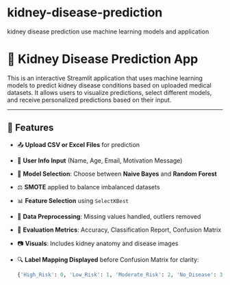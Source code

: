 # kidney-disease-prediction
kidney disease prediction use machine learning models and application
# 🧠 Kidney Disease Prediction App

This is an interactive Streamlit application that uses machine learning models to predict kidney disease conditions based on uploaded medical datasets. It allows users to visualize predictions, select different models, and receive personalized predictions based on their input.

---

## 🚀 Features

- 📤 **Upload CSV or Excel Files** for prediction
- 👤 **User Info Input** (Name, Age, Email, Motivation Message)
- 🧠 **Model Selection**: Choose between **Naive Bayes** and **Random Forest**
- ⚖️ **SMOTE** applied to balance imbalanced datasets
- 📊 **Feature Selection** using `SelectKBest`
- 🧼 **Data Preprocessing**: Missing values handled, outliers removed
- 🧾 **Evaluation Metrics**: Accuracy, Classification Report, Confusion Matrix
- 📷 **Visuals**: Includes kidney anatomy and disease images
- 🔍 **Label Mapping Displayed** before Confusion Matrix for clarity:
  
  ```python
  {'High_Risk': 0, 'Low_Risk': 1, 'Moderate_Risk': 2, 'No_Disease': 3, 'Severe_Disease': 4}
